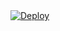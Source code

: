 <a href="https://www.heroku.com/deploy?template=https://github.com/BGT827/GhibliBot">
  <img src="https://www.herokucdn.com/deploy/button.svg" alt="Deploy">
</a>
